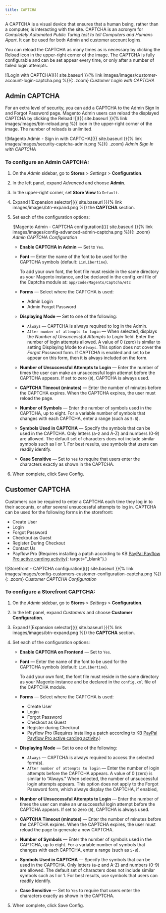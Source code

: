 ```yaml
---
title: CAPTCHA
---
```


A CAPTCHA is a visual device that ensures that a human being, rather than a computer, is interacting with the site. CAPTCHA is an acronym for _Completely Automated Public Turing test to tell Computers and Humans Apart_. It can be used for both Admin and customer account logins.

You can reload the CAPTCHA as many times as is necessary by clicking the Reload icon in the upper-right corner of the image. The CAPTCHA is fully configurable and can be set appear every time, or only after a number of failed login attempts.

![Login with CAPTCHA]({{ site.baseurl }}{% link images/images/customer-account-login-captcha.png %}){: .zoom}
_Customer Login with CAPTCHA_

## Admin CAPTCHA

For an extra level of security, you can add a CAPTCHA to the Admin Sign In and Forgot Password page. Magento Admin users can reload the displayed CAPTCHA by clicking the Reload ![]({{ site.baseurl }}{% link images/images/btn-reload.png %}) icon in the upper-right corner of the image. The number of reloads is unlimited.

![Magento Admin - Sign in with CAPTCHA]({{ site.baseurl }}{% link images/images/security-captcha-admin.png %}){: .zoom}
_Admin Sign In with CAPTCHA_

### To configure an Admin CAPTCHA:

1. On the _Admin_ sidebar, go to **Stores** > _Settings_ > **Configuration**.

1. In the left panel, expand _Advanced_ and choose **Admin**.

1. In the upper-right corner, set **Store View** to `Default`.

1. Expand ![Expansion selector]({{ site.baseurl }}{% link images/images/btn-expand.png %}) the **CAPTCHA** section.

1. Set each of the configuration options:

    ![Magento Admin - CAPTCHA configuration]({{ site.baseurl }}{% link images/images/config-advanced-admin-captcha.png %}){: .zoom}
    _Admin CAPTCHA Configuration_

    - **Enable CAPTCHA in Admin** — Set to `Yes`.

    - **Font** — Enter the name of the font to be used for the CAPTCHA symbols (default: `LinLibertine`).

        To add your own font, the font file must reside in the same directory as your Magento instance, and be declared in the config.xml file of the Captcha module at: `app/code/Magento/Captcha/etc`

    - **Forms** — Select where the CAPTCHA is used:

      - Admin Login
      - Admin Forgot Password

    - **Displaying Mode** — Set to one of the following:

      - `Always` — CAPTCHA is always required to log in the Admin.
      - `After number of attempts to login` — When selected, displays the _Number of Unsuccessful Attempts to Login_ field. Enter the number of login attempts allowed. A value of 0 (zero) is similar to setting Displaying Mode to `Always`. This option does not cover the _Forgot Password_ form. If CAPTCHA is enabled and set to be appear on this form, then it is always included on the form.

    - **Number of Unsuccessful Attempts to Login** — Enter the number of times the user can make an unsuccessful login attempt before the CAPTCHA appears. If set to zero (`0`), CAPTCHA is always used.

    - **CAPTCHA Timeout (minutes)** — Enter the number of minutes before the CAPTCHA expires. When the CAPTCHA expires, the user must reload the page.

    - **Number of Symbols** — Enter the number of symbols used in the CAPTCHA, up to eight. For a variable number of symbols that changes with each CAPTCHA, enter a range (such as `5-8`).

    - **Symbols Used in CAPTCHA** — Specify the symbols that can be used in the CAPTCHA. Only letters (a-z and A-Z) and numbers (0-9) are allowed. The default set of characters does not include similar symbols such as I or 1. For best results, use symbols that users can readily identify.

    - **Case Sensitive** — Set to `Yes` to require that users enter the characters exactly as shown in the CAPTCHA.

1. When complete, click <span class="btn">Save Config</span>.

## Customer CAPTCHA

Customers can be required to enter a CAPTCHA each time they log in to their accounts, or after several unsuccessful attempts to log in. CAPTCHA can be used for the following forms in the storefront:

- Create User
- Login
- Forgot Password
- Checkout as Guest
- Register During Checkout
- Contact Us
- Payflow Pro (Requires installing a patch according to KB [PayPal Payflow Pro active carding activity][1]{: target="_blank"}.)

![Storefront - CAPTCHA configuration]({{ site.baseurl }}{% link images/images/config-customers-customer-configuration-captcha.png %}){: .zoom}
_Customer CAPTCHA Configuration_

### To configure a Storefront CAPTCHA:

1. On the _Admin_ sidebar, go to **Stores** > _Settings_ > **Configuration**.

1. In the left panel, expand _Customers_ and choose **Customer Configuration**.

1. Expand ![Expansion selector]({{ site.baseurl }}{% link images/images/btn-expand.png %}) the **CAPTCHA** section.

1. Set each of the configuration options:

    - **Enable CAPTCHA on Frontend** — Set to `Yes`.

    - **Font** — Enter the name of the font to be used for the CAPTCHA symbols (default: `LinLibertine`).

        To add your own font, the font file must reside in the same directory as your Magento instance and be declared in the `config.xml` file of the CAPTCHA module.

    - **Forms** — Select where the CAPTCHA is used:

      - Create User
      - Login
      - Forgot Password
      - Checkout as Guest
      - Register during Checkout
      - Payflow Pro (Requires installing a patch according to KB [PayPal Payflow Pro active carding activity][1].)

    - **Displaying Mode** — Set to one of the following:

      - `Always` — CAPTCHA is always required to access the selected form(s).
      - `After number of attempts to login` — Enter the number of login attempts before the CAPTCHA appears. A value of 0 (zero) is similar to “Always.” When selected, the number of unsuccessful login attempts appears. This option does not apply to the Forgot Password form, which always display the CAPTCHA, if enabled,

    - **Number of Unsuccessful Attempts to Login** — Enter the number of times the user can make an unsuccessful login attempt before the CAPTCHA appears. If set to zero (`0`), CAPTCHA is always used.

    - **CAPTCHA Timeout (minutes)** — Enter the number of minutes before the CAPTCHA expires. When the CAPTCHA expires, the user must reload the page to generate a new CAPTCHA.

    - **Number of Symbols** — Enter the number of symbols used in the CAPTCHA, up to eight. For a variable number of symbols that changes with each CAPTCHA, enter a range (such as `5-8`).

    - **Symbols Used in CAPTCHA** — Specify the symbols that can be used in the CAPTCHA. Only letters (a-z and A-Z) and numbers (0-9) are allowed. The default set of characters does not include similar symbols such as I or 1. For best results, use symbols that users can readily identify.

    - **Case Sensitive** — Set to `Yes` to require that users enter the characters exactly as shown in the CAPTCHA.

1. When complete, click <span class="btn">Save Config</span>.

[1]: https://support.magento.com/hc/en-us/articles/360025515991
